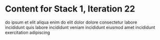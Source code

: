 # Content for Stack 1, Iteration 22
do ipsum et elit aliqua enim do elit dolor dolore consectetur labore incididunt quis labore incididunt veniam incididunt eiusmod amet incididunt exercitation adipiscing 
